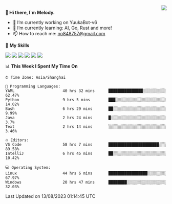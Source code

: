 <a href="#">
  <img align="right" src="https://github-readme-stats.vercel.app/api?username=melodyyuuka&count_private=true&show_icons=true" />
</a>

**👋 Hi there, I`m Melody.**

- 🔭 I’m currently working on YuukaBot-v6
- 🌱 I’m currently learning: AI, Go, Rust and more!
- 📫 How to reach me: no848757@gmail.com

🌟 **My Skills** 

![](https://img.shields.io/badge/-Python-3e74a2?style=flat-square&logo=Python&logoColor=fff)
![](https://img.shields.io/badge/-Java-007396?style=flat-square&logo=OpenJDK&logoColor=fff)
![](https://img.shields.io/badge/-Node.js-339933?style=flat-square&logo=Node.js&logoColor=fff)
![](https://img.shields.io/badge/-Git-f05032?style=flat-square&logo=git&logoColor=fff)
![](https://img.shields.io/badge/-PostgreSQL-4169e1?style=flat-square&logo=PostgreSQL&logoColor=fff)
![](https://img.shields.io/badge/-VSCode-007acc?style=flat-square&logo=Visual-Studio-Code&logoColor=fff)


<!--START_SECTION:waka-->
📊 **This Week I Spent My Time On** 

```text
⌚︎ Time Zone: Asia/Shanghai

💬 Programming Languages: 
YAML                     40 hrs 32 mins      ███████████████░░░░░░░░░░   62.47% 
Python                   9 hrs 5 mins        ███░░░░░░░░░░░░░░░░░░░░░░   14.02% 
Bash                     6 hrs 29 mins       ██░░░░░░░░░░░░░░░░░░░░░░░   9.99% 
Java                     2 hrs 24 mins       █░░░░░░░░░░░░░░░░░░░░░░░░   3.7% 
Text                     2 hrs 14 mins       ░░░░░░░░░░░░░░░░░░░░░░░░░   3.46%

🔥 Editors: 
VS Code                  58 hrs 7 mins       ██████████████████████░░░   89.58% 
IntelliJ                 6 hrs 45 mins       ██░░░░░░░░░░░░░░░░░░░░░░░   10.42%

💻 Operating System: 
Linux                    44 hrs 6 mins       █████████████████░░░░░░░░   67.97% 
Windows                  20 hrs 47 mins      ████████░░░░░░░░░░░░░░░░░   32.03%

```


 Last Updated on 13/08/2023 01:14:45 UTC
<!--END_SECTION:waka-->
